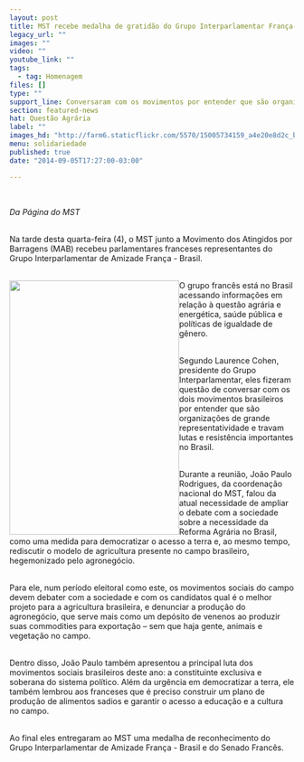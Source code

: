 ```yaml
---
layout: post
title: MST recebe medalha de gratidão do Grupo Interparlamentar França-Brasil
legacy_url: ""
images: ""
video: ""
youtube_link: ""
tags:
  - tag: Homenagem
files: []
type: ""
support_line: Conversaram com os movimentos por entender que são organizações de grande representatividade.
section: featured-news
hat: Questão Agrária
label: ""
images_hd: "http://farm6.staticflickr.com/5570/15005734159_a4e20e8d2c_b.jpg"
menu: solidariedade
published: true
date: "2014-09-05T17:27:00-03:00"

---
```

<p><span contenteditable="false" tabindex="-1"><img alt="" data-widget="image" src="http://farm6.staticflickr.com/5570/15005734159_a4e20e8d2c_b.jpg" /></span><br />
&nbsp;</p>

<p><em>Da P&aacute;gina do MST</em><br />
&nbsp;</p>

<p>Na tarde desta quarta-feira (4), o MST junto a Movimento dos Atingidos por Barragens (MAB) recebeu parlamentares franceses representantes do Grupo Interparlamentar de Amizade Fran&ccedil;a - Brasil.&nbsp;</p>

<p><br />
<span contenteditable="false" tabindex="-1"><img alt="" data-widget="image" height="450" src="http://farm4.staticflickr.com/3870/15005734729_5dccd4209d_b.jpg" style="float:left" width="300" /></span>O grupo franc&ecirc;s est&aacute; no Brasil acessando informa&ccedil;&otilde;es em rela&ccedil;&atilde;o &agrave; quest&atilde;o agr&aacute;ria e energ&eacute;tica, sa&uacute;de p&uacute;blica e pol&iacute;ticas de igualdade de g&ecirc;nero.</p>

<p><br />
Segundo Laurence Cohen, presidente do Grupo Interparlamentar, eles fizeram quest&atilde;o de conversar com os dois movimentos brasileiros por entender que s&atilde;o organiza&ccedil;&otilde;es de grande representatividade e travam lutas e resist&ecirc;ncia importantes no Brasil.</p>

<p><br />
Durante a reuni&atilde;o, Jo&atilde;o Paulo Rodrigues, da coordena&ccedil;&atilde;o nacional do MST, falou da atual necessidade de ampliar o debate com a sociedade sobre a necessidade da Reforma Agr&aacute;ria no Brasil, como uma medida para democratizar o acesso a terra e, ao mesmo tempo, rediscutir o modelo de agricultura presente no campo brasileiro, hegemonizado pelo agroneg&oacute;cio.</p>

<p><br />
Para ele, num per&iacute;odo eleitoral como este, os movimentos sociais do campo devem debater com a sociedade e com os candidatos qual &eacute; o melhor projeto para a agricultura brasileira, e denunciar a produ&ccedil;&atilde;o do agroneg&oacute;cio, que serve mais como um dep&oacute;sito de venenos ao produzir suas commodities para exporta&ccedil;&atilde;o &ndash; sem que haja gente, animais e vegeta&ccedil;&atilde;o no campo.</p>

<p><br />
Dentro disso, Jo&atilde;o Paulo tamb&eacute;m apresentou a principal luta dos movimentos sociais brasileiros deste ano: a constituinte exclusiva e soberana do sistema pol&iacute;tico. Al&eacute;m da urg&ecirc;ncia em democratizar a terra, ele tamb&eacute;m lembrou aos franceses que &eacute; preciso construir um plano de produ&ccedil;&atilde;o de alimentos sadios e garantir o acesso a educa&ccedil;&atilde;o e a cultura no campo.</p>

<p><br />
Ao final eles entregaram ao MST uma medalha de reconhecimento do Grupo Interparlamentar de Amizade Fran&ccedil;a - Brasil e do Senado Franc&ecirc;s.</p>
